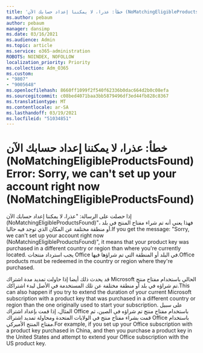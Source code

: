 ```yaml
---
title: 'خطأ: عذرا، لا يمكننا إعداد حسابك الآن (NoMatchingEligibleProductsFound)'
ms.author: pebaum
author: pebaum
manager: dansimp
ms.date: 03/16/2021
ms.audience: Admin
ms.topic: article
ms.service: o365-administration
ROBOTS: NOINDEX, NOFOLLOW
localization_priority: Priority
ms.collection: Adm_O365
ms.custom:
- "9807"
- "9005648"
ms.openlocfilehash: 8660ff1099f2f540f62336b0dac664d2b0c08efa
ms.sourcegitcommit: c08bed4071baa3bb5879496df3ed44fb828c8367
ms.translationtype: MT
ms.contentlocale: ar-SA
ms.lasthandoff: 03/19/2021
ms.locfileid: "51034851"
---
```

# <a name="error-sorry-we-cant-set-up-your-account-right-now-nomatchingeligibleproductsfound"></a><span data-ttu-id="74f7c-102">خطأ: عذرا، لا يمكننا إعداد حسابك الآن (NoMatchingEligibleProductsFound)</span><span class="sxs-lookup"><span data-stu-id="74f7c-102">Error: Sorry, we can't set up your account right now (NoMatchingEligibleProductsFound)</span></span>

<span data-ttu-id="74f7c-103">إذا حصلت على الرسالة: "عذرا، لا يمكننا إعداد حسابك الآن (NoMatchingEligibleProductsFound)"، فهذا يعني أنه تم شراء مفتاح المنتج في بلد أو منطقة مختلفة عن المكان الذي توجد فيه حاليا.</span><span class="sxs-lookup"><span data-stu-id="74f7c-103">If you get the message: "Sorry, we can't set up your account right now (NoMatchingEligibleProductsFound)", it means that your product key was purchased in a different country or region than where you're currently located.</span></span> <span data-ttu-id="74f7c-104">يجب استرداد منتجات Office في البلد أو المنطقة التي تم شراؤها فيها.</span><span class="sxs-lookup"><span data-stu-id="74f7c-104">Office products must be redeemed in the country or region where they're purchased.</span></span>

<span data-ttu-id="74f7c-105">قد يحدث ذلك أيضا إذا حاولت تمديد مدة اشتراك Microsoft الحالي باستخدام مفتاح منتج تم شراؤه في بلد أو منطقة مختلفة عن تلك المستخدمة في الأصل لبدء اشتراكك.</span><span class="sxs-lookup"><span data-stu-id="74f7c-105">This can also happen if you try to extend the duration of your current Microsoft subscription with a product key that was purchased in a different country or region than the one originally used to start your subscription.</span></span> <span data-ttu-id="74f7c-106">على سبيل المثال، إذا قمت بإعداد اشتراك Office باستخدام مفتاح منتج تم شراؤه في الصين، ثم قمت بشراء مفتاح منتج في الولايات المتحدة ومحاولة تمديد اشتراك Office باستخدام مفتاح المنتج الأميركي.</span><span class="sxs-lookup"><span data-stu-id="74f7c-106">For example, if you set up your Office subscription with a product key purchased in China, and then you purchase a product key in the United States and attempt to extend your Office subscription with the US product key.</span></span>
